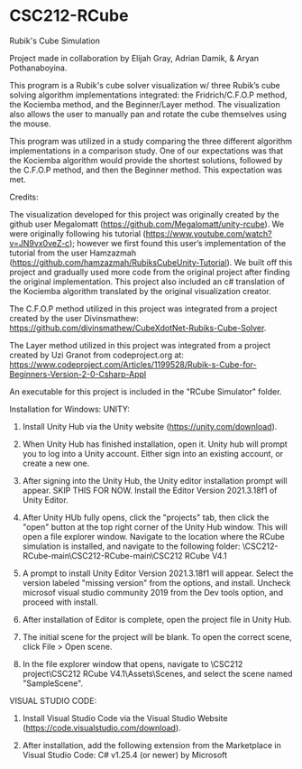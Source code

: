 # CSC212-RCube
Rubik's Cube Simulation

Project made in collaboration by Elijah Gray, Adrian Damik, & Aryan Pothanaboyina.

This program is a Rubik's cube solver visualization w/ three Rubik’s cube solving algorithm implementations integrated: the Fridrich/C.F.O.P method, the Kociemba method, and the Beginner/Layer method. The visualization also allows the user to manually pan and rotate the cube themselves using the mouse.

This program was utilized in a study comparing the three different algorithm implementations in a comparison study. One of our expectations was that the Kociemba algorithm would provide the shortest solutions, followed by the C.F.O.P method, and then the Beginner method. This expectation was met.

Credits: 

The visualization developed for this project was originally created by the github user Megalomatt (https://github.com/Megalomatt/unity-rcube). We were originally following his tutorial (https://www.youtube.com/watch?v=JN9vx0veZ-c); however we first found this user’s implementation of the tutorial from the user Hamzazmah (https://github.com/hamzazmah/RubiksCubeUnity-Tutorial). We built off this project and gradually used more code from the original project after finding the original implementation. This project also included an c# translation of the Kociemba algorithm translated by the original visualization creator.

The C.F.O.P method utilized in this project was integrated from a project created by the user Divinsmathew: https://github.com/divinsmathew/CubeXdotNet-Rubiks-Cube-Solver.

The Layer method utilized in this project was integrated from a project created by Uzi Granot from codeproject.org at: https://www.codeproject.com/Articles/1199528/Rubik-s-Cube-for-Beginners-Version-2-0-Csharp-Appl


An executable for this project is included in the "RCube Simulator" folder. 

Installation for Windows:
UNITY:
1) Install Unity Hub via the Unity website (https://unity.com/download).

2) When Unity Hub has finished installation, open it. Unity hub will prompt you to log into a Unity account. Either sign into an existing account, or create a new one.

3) After signing into the Unity Hub, the Unity editor installation prompt will appear. SKIP THIS FOR NOW. 
   Install the Editor Version 2021.3.18f1 of Unity Editor.

4) After Unity HUb fully opens, click the "projects" tab, then click the "open" button at the top right corner of the Unity Hub window. This will open a file explorer window. Navigate to the location where the RCube simulation is installed, and navigate to the following folder: 
   <your installation location>\CSC212-RCube-main\CSC212-RCube-main\CSC212 RCube V4.1

5) A prompt to install Unity Editor Version 2021.3.18f1 will appear. Select the version labeled "missing version" from the options, and install. Uncheck microsof visual studio community 2019 from the Dev tools option, and proceed with install.

6) After installation of Editor is complete, open the project file in Unity Hub.

7) The initial scene for the project will be blank. To open the correct scene, click File > Open scene.

8) In the file explorer window that opens, navigate to <your installation location>\CSC212 project\CSC212 RCube V4.1\Assets\Scenes, and select the scene named "SampleScene".

VISUAL STUDIO CODE:
1) Install Visual Studio Code via the Visual Studio Website (https://code.visualstudio.com/download).

2) After installation, add the following extension from the Marketplace in Visual Studio Code:
   C# v1.25.4 (or newer) by Microsoft
